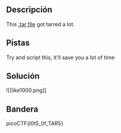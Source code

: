 ## Descripción
This [.tar file](https://jupiter.challenges.picoctf.org/static/52084b5ad360b25f9af83933114324e0/1000.tar) got tarred a lot.
## Pistas 
Try and script this, it'll save you a lot of time
## Solución
![[like1000.png]]
## Bandera
picoCTF{l0t5_0f_TAR5}